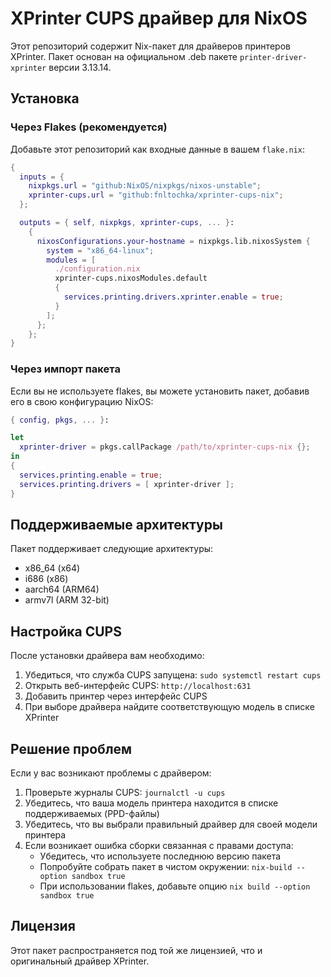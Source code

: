 # XPrinter CUPS драйвер для NixOS

Этот репозиторий содержит Nix-пакет для драйверов принтеров XPrinter. Пакет основан на официальном .deb пакете `printer-driver-xprinter` версии 3.13.14.

## Установка

### Через Flakes (рекомендуется)

Добавьте этот репозиторий как входные данные в вашем `flake.nix`:

```nix
{
  inputs = {
    nixpkgs.url = "github:NixOS/nixpkgs/nixos-unstable";
    xprinter-cups.url = "github:fnltochka/xprinter-cups-nix";
  };

  outputs = { self, nixpkgs, xprinter-cups, ... }:
    {
      nixosConfigurations.your-hostname = nixpkgs.lib.nixosSystem {
        system = "x86_64-linux";
        modules = [
          ./configuration.nix
          xprinter-cups.nixosModules.default
          {
            services.printing.drivers.xprinter.enable = true;
          }
        ];
      };
    };
}
```

### Через импорт пакета

Если вы не используете flakes, вы можете установить пакет, добавив его в свою конфигурацию NixOS:

```nix
{ config, pkgs, ... }:

let
  xprinter-driver = pkgs.callPackage /path/to/xprinter-cups-nix {};
in
{
  services.printing.enable = true;
  services.printing.drivers = [ xprinter-driver ];
}
```

## Поддерживаемые архитектуры

Пакет поддерживает следующие архитектуры:
- x86_64 (x64)
- i686 (x86)
- aarch64 (ARM64)
- armv7l (ARM 32-bit)

## Настройка CUPS

После установки драйвера вам необходимо:

1. Убедиться, что служба CUPS запущена: `sudo systemctl restart cups`
2. Открыть веб-интерфейс CUPS: `http://localhost:631`
3. Добавить принтер через интерфейс CUPS
4. При выборе драйвера найдите соответствующую модель в списке XPrinter

## Решение проблем

Если у вас возникают проблемы с драйвером:

1. Проверьте журналы CUPS: `journalctl -u cups`
2. Убедитесь, что ваша модель принтера находится в списке поддерживаемых (PPD-файлы)
3. Убедитесь, что вы выбрали правильный драйвер для своей модели принтера
4. Если возникает ошибка сборки связанная с правами доступа:
   - Убедитесь, что используете последнюю версию пакета
   - Попробуйте собрать пакет в чистом окружении: `nix-build --option sandbox true`
   - При использовании flakes, добавьте опцию `nix build --option sandbox true`

## Лицензия

Этот пакет распространяется под той же лицензией, что и оригинальный драйвер XPrinter. 